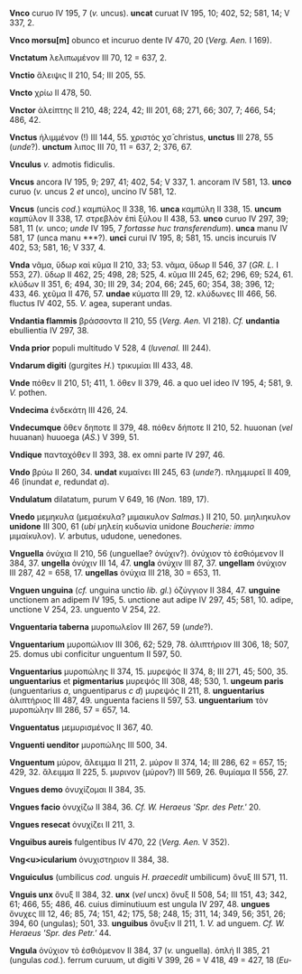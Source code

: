 **Vnco** curuo IV 195, 7 (*v.* uncus). **un­cat** curuat IV 195, 10; 402,
52; 581, 14; V 337, 2.

**Vnco morsu[m]** obunco et incuruo dente IV 470, 20 (*Verg. Aen.* I
169).

**Vnctatum** λελιπωμένον III 70, 12 = 637, 2.

**Vnctio** ἄλειψις II 210, 54; III 205, 55.

**Vncto** χρίω II 478, 50.

**Vnctor** ἀλείπτης II 210, 48; 224, 42; III 201, 68; 271, 66; 307, 7;
466, 54; 486, 42.

**Vnctus** ἠλιμμένον (!) III 144, 55. χριστός χσ̄ christus, **unctus**
III 278, 55 (*unde*?). **unctum** λιπος III 70, 11 = 637, 2; 376, 67.

**Vnculus** *v.* admotis fidiculis.

**Vncus** ancora IV 195, 9; 297, 41; 402, 54; V 337, 1. ancoram IV 581,
13. **unco** curuo (*v.* uncus 2 *et* unco), uncino IV 581, 12.

**Vncus** (uncis *cod.*) καμπύλος II 338, 16. **unca** καμπύλη II 338,
15. **uncum** καμπύλον II 338, 17. στρεβλὸν ἐπὶ ξύλου II 438, 53.
**unco** curuo IV 297, 39; 581, 11 (*v.* unco; *unde* IV 195, 7
*fortasse huc transferendum*). **unca** manu IV 581, 17 (unca manu
\*\*\*?). **unci** curui IV 195, 8; 581, 15. uncis incuruis IV 402, 53;
581, 16; V 337, 4.

**Vnda** νᾶμα, ὕδωρ καὶ κῦμα II 210, 33; 53. νᾶμα, ὕδωρ II 546, 37 (*GR.
L.* I 553, 27). ὕδωρ II 462, 25; 498, 28; 525, 4. κῦμα III 245, 62; 296,
69; 524, 61. κλύδων II 351, 6; 494, 30; III 29, 34; 204, 66; 245, 60;
354, 38; 396, 12; 433, 46. χεῦμα II 476, 57. **undae** κύματα III 29,
12. κλύδωνες III 466, 56. fluctus IV 402, 55. *V.* agea, superant undas.

**Vndantia flammis** βράσσοντα II 210, 55 (*Verg. Aen.* VI 218). *Cf.*
**undantia** ebullientia IV 297, 38.

**Vnda prior** populi multitudo V 528, 4 (*luvenal.* III 244).

**Vndarum digiti** (gurgites *H.*) τρικυμίαι III 433, 48.

**Vnde** πόθεν II 210, 51; 411, 1. ὅθεν II 379, 46. a quo uel ideo IV
195, 4; 581, 9. *V.* pothen.

**Vndecima** ἑνδεκάτη III 426, 24.

**Vndecumque** ὅθεν δηποτε II 379, 48. πόθεν δήποτε II 210, 52. huuonan
(*vel* huuanan) huuoega (*AS.*) V 399, 51.

**Vndique** πανταχόθεν II 393, 38. ex omni parte IV 297, 46.

**Vndo** βρύω II 260, 34. **undat** κυμαίνει III 245, 63 (*unde?*).
πλημμυρεῖ II 409, 46 (inundat *e*, redundat *a*).

**Vndulatum** dilatatum, purum V 649, 16 (*Non.* 189, 17).

**Vnedo** μεμηκυλα (μεμαέκυλα? μιμαικυλον *Salmas.*) II 210, 50.
μιηλιηκυλον **unidone** III 300, 61 (*ubi* μηλείη κυδωνία unidone
*Boucherie: immo* μιμαίκυλον). *V.* arbutus, ududone, uenedones.

**Vnguella** ὀνύχια II 210, 56 (unguellae? ὀνύχιν?). ὀνύχιον τὸ
ἐσθιόμενον II 384, 37. **ungella** ὀνύχιν III 14, 47. **ungla** ὀνύχιν
III 87, 37. **ungellam** ὀνύχιον III 287, 42 = 658, 17. **ungellas**
ὀνύχια III 218, 30 = 653, 11.

**Vnguen unguina** (*cf.* unguina unctio *lib. gl.*) ὀζὐγγιον II 384,
47. **unguine** unctionem an adipem IV 195, 5. unctione aut adipe IV
297, 45; 581, 10. adipe, unctione V 254, 23. unguento V 254, 22.

**Vnguentaria taberna** μυροπωλεῖον III 267, 59 (*unde*?).

**Vnguentarium** μυροπώλιον III 306, 62; 529, 78. ἀλιπτήριον III 306,
18; 507, 25. domus ubi conficitur unguentum II 597, 50.

**Vnguentarius** μυροπώλης II 374, 15. μυρεψός II 374, 8; III 271, 45;
500, 35. **unguentarius** et **pigmentarius** μυρεψός III 308, 48;
530, 1. **ungeum paris** (unguentarius *a*, unguentiparus *c d*) μυρεψός
II 211, 8. **unguentarius** ἀλιπτήριος III 487, 49. unguenta faciens II
597, 53. **unguentarium** τὸν μυροπώλην III 286, 57 = 657, 14.

**Vnguentatus** μεμυρισμένος II 367, 40.

**Vnguenti uenditor** μυροπώλης III 500, 34.

**Vnguentum** μύρον, ἄλειμμα II 211, 2. μύρον II 374, 14; III 286, 62 =
657, 15; 429, 32. ἄλειμμα II 225, 5. μυρινον (μύρον?) III 569, 26.
θυμίαμα II 556, 27.

**Vngues demo** ὀνυχίζομαι II 384, 35.

**Vngues facio** ὀνυχίζω II 384, 36. *Cf. W. Heraeus 'Spr. des Petr.'*
20.

**Vngues resecat** ὀνυχίζει II 211, 3.

**Vnguibus aureis** fulgentibus IV 470, 22 (*Verg. Aen.* V 352).

**Vng\<u\>icularium** ὀνυχιστηριον II 384, 38.

**Vnguiculus** (umbilicus *cod.* unguis *H. praecedit* umbilicum) ὄνυξ
III 571, 11.

**Vnguis unx** ὄνυξ II 384, 32. **unx** (*vel* uncx) ὄνυξ II 508, 54;
III 151, 43; 342, 61; 466, 55; 486, 46. cuius diminutiuum est ungula IV
297, 48. **ungues** ὄνυχες III 12, 46; 85, 74; 151, 42; 175, 58; 248,
15; 311, 14; 349, 56; 351, 26; 394, 60 (ungulas); 501, 33. **unguibus**
ὄνυξιν II 211, 1. *V.* ad unguem. *Cf. W. Heraeus 'Spr. des Petr.'*
44.

**Vngula** ὀνύχιον τὸ ἐσθιόμενον II 384, 37 (*v.* unguella). ὁπλή II
385, 21 (ungulas *cod.*). ferrum curuum, ut digiti V 399, 26 = V 418, 49
= 427, 18 (*Eu-*
